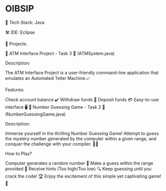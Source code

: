 # OIBSIP
🔧 Tech Stack: Java

🛠️ IDE: Eclipse

🎯 Projects:

🏧 ATM Interface Project - Task 3
📃 (ATMSystem.java)

Description:

The ATM Interface Project is a user-friendly command-line application that emulates an Automated Teller Machine.📈

Features:

Check account balance ✔️
Withdraw funds 💸
Deposit funds 💳
Easy-to-use interface 🖥️
🎲 Number Guessing Game - Task 2
📃 (NumberGuessingGame.java)

Description:

Immerse yourself in the thrilling Number Guessing Game! Attempt to guess the mystery number generated by the computer within a given range, and conquer the challenge with your compiler. 🤔🔢

How to Play?

Computer generates a random number 🎲
Make a guess within the range provided 🎯
Receive hints (Too high/Too low) 🔍
Keep guessing until you crack the code! 🏆
Enjoy the excitement of this simple yet captivating game! 🎉
